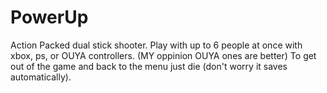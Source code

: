 # PowerUp
Action Packed dual stick shooter. Play with up to 6 people at once with xbox, ps, or OUYA controllers. (MY oppinion OUYA ones are better) To get out of the game and back to the menu just die (don't worry it saves automatically).
